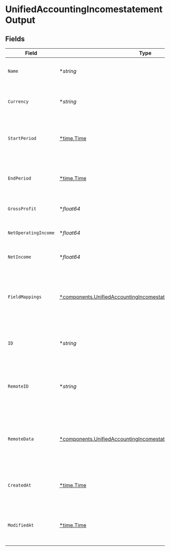 # UnifiedAccountingIncomestatementOutput


## Fields

| Field                                                                                                                                             | Type                                                                                                                                              | Required                                                                                                                                          | Description                                                                                                                                       | Example                                                                                                                                           |
| ------------------------------------------------------------------------------------------------------------------------------------------------- | ------------------------------------------------------------------------------------------------------------------------------------------------- | ------------------------------------------------------------------------------------------------------------------------------------------------- | ------------------------------------------------------------------------------------------------------------------------------------------------- | ------------------------------------------------------------------------------------------------------------------------------------------------- |
| `Name`                                                                                                                                            | **string*                                                                                                                                         | :heavy_minus_sign:                                                                                                                                | The name of the income statement                                                                                                                  | Q2 2024 Income Statement                                                                                                                          |
| `Currency`                                                                                                                                        | **string*                                                                                                                                         | :heavy_minus_sign:                                                                                                                                | The currency used in the income statement                                                                                                         | USD                                                                                                                                               |
| `StartPeriod`                                                                                                                                     | [*time.Time](https://pkg.go.dev/time#Time)                                                                                                        | :heavy_minus_sign:                                                                                                                                | The start date of the period covered by the income statement                                                                                      | 2024-04-01T00:00:00Z                                                                                                                              |
| `EndPeriod`                                                                                                                                       | [*time.Time](https://pkg.go.dev/time#Time)                                                                                                        | :heavy_minus_sign:                                                                                                                                | The end date of the period covered by the income statement                                                                                        | 2024-06-30T23:59:59Z                                                                                                                              |
| `GrossProfit`                                                                                                                                     | **float64*                                                                                                                                        | :heavy_minus_sign:                                                                                                                                | The gross profit for the period                                                                                                                   | 1000000                                                                                                                                           |
| `NetOperatingIncome`                                                                                                                              | **float64*                                                                                                                                        | :heavy_minus_sign:                                                                                                                                | The net operating income for the period                                                                                                           | 800000                                                                                                                                            |
| `NetIncome`                                                                                                                                       | **float64*                                                                                                                                        | :heavy_minus_sign:                                                                                                                                | The net income for the period                                                                                                                     | 750000                                                                                                                                            |
| `FieldMappings`                                                                                                                                   | [*components.UnifiedAccountingIncomestatementOutputFieldMappings](../../models/components/unifiedaccountingincomestatementoutputfieldmappings.md) | :heavy_minus_sign:                                                                                                                                | The custom field mappings of the object between the remote 3rd party & Panora                                                                     | {<br/>"custom_field_1": "value1",<br/>"custom_field_2": "value2"<br/>}                                                                            |
| `ID`                                                                                                                                              | **string*                                                                                                                                         | :heavy_minus_sign:                                                                                                                                | The UUID of the income statement record                                                                                                           | 801f9ede-c698-4e66-a7fc-48d19eebaa4f                                                                                                              |
| `RemoteID`                                                                                                                                        | **string*                                                                                                                                         | :heavy_minus_sign:                                                                                                                                | The remote ID of the income statement in the context of the 3rd Party                                                                             | incomestatement_1234                                                                                                                              |
| `RemoteData`                                                                                                                                      | [*components.UnifiedAccountingIncomestatementOutputRemoteData](../../models/components/unifiedaccountingincomestatementoutputremotedata.md)       | :heavy_minus_sign:                                                                                                                                | The remote data of the income statement in the context of the 3rd Party                                                                           | {<br/>"raw_data": {<br/>"additional_field": "some value"<br/>}<br/>}                                                                              |
| `CreatedAt`                                                                                                                                       | [*time.Time](https://pkg.go.dev/time#Time)                                                                                                        | :heavy_minus_sign:                                                                                                                                | The created date of the income statement record                                                                                                   | 2024-06-15T12:00:00Z                                                                                                                              |
| `ModifiedAt`                                                                                                                                      | [*time.Time](https://pkg.go.dev/time#Time)                                                                                                        | :heavy_minus_sign:                                                                                                                                | The last modified date of the income statement record                                                                                             | 2024-06-15T12:00:00Z                                                                                                                              |